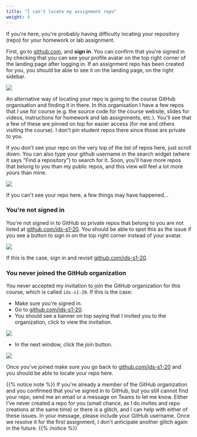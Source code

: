 ```yaml
---
title: "I can't locate my assignment repo"
weight: 4
---
```


If you're here, you're probably having difficulty locating your repository (repo) for your homework or lab assignment.

First, go to [github.com](http://github.com/), and **sign in**. You can confirm that you're signed in by checking that you can see your profile avatar on the top right corner of the landing page after logging in. If an assignment repo has been created for you, you should be able to see it on the landing page, on the right sidebar.

<img src="/images/troubleshoot/logged-in.png"/>

An alternative way of locating your repo is going to the course GitHub organisation and finding it in there. In this organisation I have a few repos that *I* use for course (e.g. the source code for the course website, slides for videos, instructions for homework and lab assignments, etc.). You'll see that a few of these are pinned on top for easier access (for me and others visiting the course). I don't pin student repos there since those are private to you.

If you don't see your repo on the very top of the list of repos here, just scroll down. You can also type your github username in the search widget (where it says "Find a repository") to search for it. Soon, you'll have more repos that belong to you than my public repos, and this view will feel a lot more *yours* than mine.

<img src="/images/troubleshoot/org-logged-in.png"/>

If you can't see your repo here, a few things may have happened...

### You're not signed in

You're not signed in to GitHub so private repos that belong to you are not listed at [github.com/ids-s1-20](https://github.com/ids-s1-20). You should be able to spot this as the issue if you see a button to sign in on the top right corner instead of your avatar.

<img src="/images/troubleshoot/org-not-logged-in.png"/>

If this is the case, sign in and revisit [github.com/ids-s1-20](https://github.com/ids-s1-20).

### You never joined the GitHub organization

You never accepted my invitation to join the GitHub organization for this course, which is called `ids-s1-20`. If this is the case:

- Make sure you're signed in.
- Go to [github.com/ids-s1-20](https://github.com/ids-s1-20).
- You should see a banner on top saying that I invited you to the organization, click to view the invitation.

<img src="/images/troubleshoot/invitation-view.png"/>

- In the next window, click the join button.

<img src="/images/troubleshoot/invitation-accept.png"/>

Once you've joined make sure you go back to [github.com/ids-s1-20](https://github.com/ids-s1-20) and you should be able to locate your repo here.

{{% notice note %}}
If you're already a member of the GitHub organization and you confirmed that you've signed in to GitHub, but you still cannot find your repo, send me an email or a message on Teams to let me know. Either I've never created a repo for you (small chance, as I do invites and repo creations at the same time) or there is a glitch, and I can help with either of these issues. In your message, please include your GitHub username. Once we resolve it for the first assignment, I don't anticipate another glitch again in the future.
{{% /notice %}}